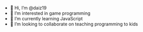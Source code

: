 - 👋 Hi, I’m @daiz19
- 👀 I’m interested in game programming
- 🌱 I’m currently learning JavaScript
- 💞️ I’m looking to collaborate on teaching programming to kids

<!---
daiz19/daiz19 is a ✨ special ✨ repository because its `README.md` (this file) appears on your GitHub profile.
You can click the Preview link to take a look at your changes.
--->
